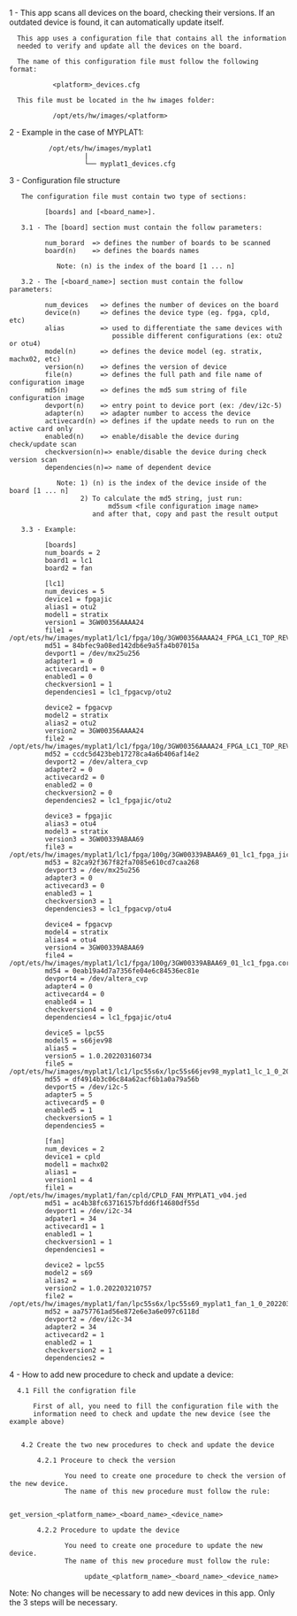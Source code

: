 
  1 - This app scans all devices on the board, checking their versions.
      If an outdated device is found, it can automatically update itself.

      This app uses a configuration file that contains all the information
      needed to verify and update all the devices on the board.

      The name of this configuration file must follow the following format:

               <platform>_devices.cfg

      This file must be located in the hw images folder:

               /opt/ets/hw/images/<platform>

  2 - Example in the case of MYPLAT1:

              /opt/ets/hw/images/myplat1
                       |
                       └── myplat1_devices.cfg


  3 - Configuration file structure

       The configuration file must contain two type of sections:

             [boards] and [<board_name>].

       3.1 - The [board] section must contain the follow parameters:

             num_borard  => defines the number of boards to be scanned
             board(n)    => defines the boards names

                Note: (n) is the index of the board [1 ... n]

       3.2 - The [<board_name>] section must contain the follow parameters:

             num_devices   => defines the number of devices on the board
             device(n)     => defines the device type (eg. fpga, cpld, etc)
             alias         => used to differentiate the same devices with
                              possible different configurations (ex: otu2 or otu4)
             model(n)      => defines the device model (eg. stratix, machx02, etc)
             version(n)    => defines the version of device
             file(n)       => defines the full path and file name of configuration image
             md5(n)        => defines the md5 sum string of file configuration image
             devport(n)    => entry point to device port (ex: /dev/i2c-5)
             adapter(n)    => adapter number to access the device
             activecard(n) => defines if the update needs to run on the active card only
             enabled(n)    => enable/disable the device during check/update scan
             checkversion(n)=> enable/disable the device during check version scan
             dependencies(n)=> name of dependent device

                Note: 1) (n) is the index of the device inside of the board [1 ... n]
                      2) To calculate the md5 string, just run:
                             md5sum <file configuration image name>
                         and after that, copy and past the result output

       3.3 - Example:

             [boards]
             num_boards = 2
             board1 = lc1
             board2 = fan
             
             [lc1]
             num_devices = 5
             device1 = fpgajic
             alias1 = otu2
             model1 = stratix
             version1 = 3GW00356AAAA24
             file1 = /opt/ets/hw/images/myplat1/lc1/fpga/10g/3GW00356AAAA24_FPGA_LC1_TOP_REV1_0_jic.rpd
             md51 = 84bfec9a08ed142db6e9a5fa4b07015a
             devport1 = /dev/mx25u256
             adapter1 = 0
             activecard1 = 0
             enabled1 = 0
             checkversion1 = 1
             dependencies1 = lc1_fpgacvp/otu2
             
             device2 = fpgacvp
             model2 = stratix
             alias2 = otu2
             version2 = 3GW00356AAAA24
             file2 = /opt/ets/hw/images/myplat1/lc1/fpga/10g/3GW00356AAAA24_FPGA_LC1_TOP_REV1_0.core.rbf
             md52 = ccdc5d423beb17278ca4a6b406af14e2
             devport2 = /dev/altera_cvp
             adapter2 = 0
             activecard2 = 0
             enabled2 = 0
             checkversion2 = 0
             dependencies2 = lc1_fpgajic/otu2
             
             device3 = fpgajic
             alias3 = otu4
             model3 = stratix
             version3 = 3GW00339ABAA69
             file3 = /opt/ets/hw/images/myplat1/lc1/fpga/100g/3GW00339ABAA69_01_lc1_fpga_jic.rpd
             md53 = 82ca92f367f82fa7085e610cd7caa268
             devport3 = /dev/mx25u256
             adapter3 = 0
             activecard3 = 0
             enabled3 = 1
             checkversion3 = 1
             dependencies3 = lc1_fpgacvp/otu4
             
             device4 = fpgacvp
             model4 = stratix
             alias4 = otu4
             version4 = 3GW00339ABAA69
             file4 = /opt/ets/hw/images/myplat1/lc1/fpga/100g/3GW00339ABAA69_01_lc1_fpga.core.rbf
             md54 = 0eab19a4d7a7356fe04e6c84536ec81e
             devport4 = /dev/altera_cvp
             adapter4 = 0
             activecard4 = 0
             enabled4 = 1
             checkversion4 = 0
             dependencies4 = lc1_fpgajic/otu4
             
             device5 = lpc55
             model5 = s66jev98
             alias5 =
             version5 = 1.0.202203160734
             file5 = /opt/ets/hw/images/myplat1/lc1/lpc55s6x/lpc55s66jev98_myplat1_lc_1_0_202203160734.hex
             md55 = df4914b3c06c84a62acf6b1a0a79a56b
             devport5 = /dev/i2c-5
             adapter5 = 5
             activecard5 = 0
             enabled5 = 1
             checkversion5 = 1
             dependencies5 =
             
             [fan]
             num_devices = 2
             device1 = cpld
             model1 = machx02
             alias1 = 
             version1 = 4
             file1 = /opt/ets/hw/images/myplat1/fan/cpld/CPLD_FAN_MYPLAT1_v04.jed
             md51 = ac4b38fc63716157bfdd6f14680df55d
             devport1 = /dev/i2c-34
             adpater1 = 34
             activecard1 = 1
             enabled1 = 1
             checkversion1 = 1
             dependencies1 =
             
             device2 = lpc55
             model2 = s69
             alias2 = 
             version2 = 1.0.202203210757
             file2 = /opt/ets/hw/images/myplat1/fan/lpc55s6x/lpc55s69_myplat1_fan_1_0_202203210757.hex
             md52 = aa757761ad56e872e6e3a6e097c6118d
             devport2 = /dev/i2c-34
             adapter2 = 34
             activecard2 = 1
             enabled2 = 1
             checkversion2 = 1
             dependencies2 =

  4 - How to add new procedure to check and update a device:

      4.1 Fill the configration file

          First of all, you need to fill the configuration file with the
          information need to check and update the new device (see the example above)


       4.2 Create the two new procedures to check and update the device

           4.2.1 Proceure to check the version

                  You need to create one procedure to check the version of the new device. 
                  The name of this new procedure must follow the rule:

                       get_version_<platform_name>_<board_name>_<device_name>

           4.2.2 Procedure to update the device

                  You need to create one procedure to update the new device. 
                  The name of this new procedure must follow the rule:

                       update_<platform_name>_<board_name>_<device_name>


   Note: No changes will be necessary to add new devices in this app. Only the 3 steps will be necessary.


